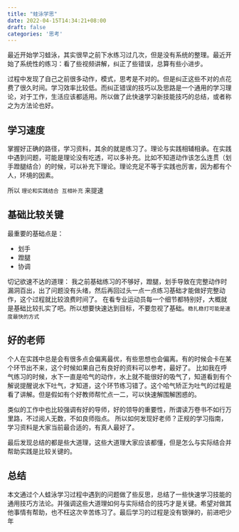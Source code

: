 ```yaml
---
title: "蛙泳学思"
date: 2022-04-15T14:34:21+08:00
draft: false
categories: '思考'
---
```


最近开始学习蛙泳，其实很早之前下水练习过几次，但是没有系统的整理。最近开始了系统性的练习：看了些视频讲解，纠正了些错误，总算有些小进步。

过程中发现了自己之前很多动作，模式，思考是不对的。但是纠正这些不对的点花费了很久时间。学习效率比较低。而纠正错误的技巧以及思路是一个通用的学习理论，对于工作，生活应该都适用。所以做了此快速学习新技能技巧的总结，或者称之为方法论也好。

## 学习速度
掌握好正确的路径，学习资料，其余的就是练习了。理论与实践相辅相承。在实践中遇到问题，可能是理论没有吃透，可以多补充。比如不知道动作该怎么连贯（划手蹬腿结合）的时候，可以补充下理论。理论充足不等于实践也厉害，因为都有个人，环境的因素。

所以 `理论和实践结合 互相补充` 来提速
## 基础比较关键
最重要的基础点是：
* 划手
* 蹬腿
* 协调

切记欲速不达的道理： 我之前基础练习的不够好，蹬腿，划手导致在完整动作时漏洞百出，出了问题没有头绪，然后再回过头一点一点练习基础才能做好完整动作，这个过程就比较浪费时间了。
在看专业运动员每一个细节都特别好，大概就是基础比较扎实了吧。所以想要快速达到目标，不要忽视了基础。`稳扎稳打可能是速度最快的方式`
## 好的老师
个人在实践中总是会有很多点会偏离最优，有些思想也会偏离。有的时候会卡在某个环节出不来，这个时候如果自己有良好的资料可以参考，最好了。
比如我在呼气练习的时候，水下一直是哈气的动作，水上就不能很好的吸气了，知道看到有个解说提醒说水下吐气，才知道，这个环节练习错了。这个哈气矫正为吐气的过程是看了讲解。但是假如有个好教师帮忙点一二，可以快速解围解困惑的。

类似的工作中也比较强调有好的导师，好的领导的重要性，所谓读万卷书不如行万里路，不过阅人无数，不如良师指点。
所以如何发现好老师？正规的学习指南，学习资料是大家当前最合适的，有真人最好了。

最后发现总结的都是些大道理，这些大道理大家应该都懂，但是怎么与实际结合并帮助实践是比较关键的。

## 总结
本文通过个人蛙泳学习过程中遇到的问题做了些反思，总结了一些快速学习技能的通用技巧方法论。并强调这些大道理如何与实际结合的技巧才是关键。希望对做其他事情有帮助，也不枉这次辛苦练习了。最后学习的过程是没有银弹的，前进吧少年